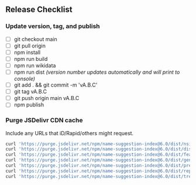 ## Release Checklist

### Update version, tag, and publish
- [ ] git checkout main
- [ ] git pull origin
- [ ] npm install
- [ ] npm run build
- [ ] npm run wikidata
- [ ] npm run dist  _(version number updates automatically and will print to console)_
- [ ] git add . && git commit -m 'vA.B.C'
- [ ] git tag vA.B.C
- [ ] git push origin main vA.B.C
- [ ] npm publish

### Purge JSDelivr CDN cache
Include any URLs that iD/Rapid/others might request.

```bash
curl 'https://purge.jsdelivr.net/npm/name-suggestion-index@6.0/dist/nsi.min.json'
curl 'https://purge.jsdelivr.net/npm/name-suggestion-index@6.0/dist/dissolved.min.json'
curl 'https://purge.jsdelivr.net/npm/name-suggestion-index@6.0/dist/featureCollection.min.json'
curl 'https://purge.jsdelivr.net/npm/name-suggestion-index@6.0/dist/genericWords.min.json'
curl 'https://purge.jsdelivr.net/npm/name-suggestion-index@6.0/dist/presets/nsi-id-presets.min.json'
curl 'https://purge.jsdelivr.net/npm/name-suggestion-index@6.0/dist/replacements.min.json'
curl 'https://purge.jsdelivr.net/npm/name-suggestion-index@6.0/dist/trees.min.json'
```
